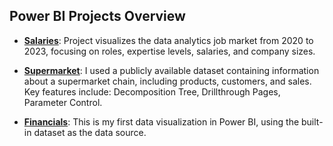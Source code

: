 ## Power BI Projects Overview

- **[Salaries](/Salaries/)**: Project visualizes the data analytics job market from 2020 to 2023, focusing on roles, 
expertise levels, salaries, and company sizes.

- **[Supermarket](PowerBI/Supermarket/)**: I used a publicly available dataset containing information about a supermarket
chain, including products, customers, and sales. Key features include: Decomposition Tree, Drillthrough Pages, Parameter Control.

- **[Financials](PowerBI/Financials/)**: This is my first data visualization in Power BI, using the built-in dataset as the data source. 
